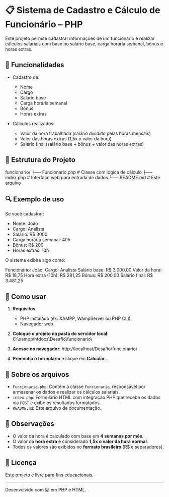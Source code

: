 # 📋 Sistema de Cadastro e Cálculo de Funcionário – PHP

Este projeto permite cadastrar informações de um funcionário e realizar cálculos salariais com base no salário base, carga horária semanal, bônus e horas extras.

## 🧮 Funcionalidades

- Cadastro de:
  - Nome
  - Cargo
  - Salário base
  - Carga horária semanal
  - Bônus
  - Horas extras

- Cálculos realizados:
  - Valor da hora trabalhada (salário dividido pelas horas mensais)
  - Valor das horas extras (1,5x o valor da hora)
  - Salário final (salário base + bônus + valor das horas extras)

## 📂 Estrutura do Projeto

funcionario/
├── Funcionario.php # Classe com lógica de cálculo
├── index.php # Interface web para entrada de dados
└── README.md # Este arquivo


## 🔍 Exemplo de uso

Se você cadastrar:

- Nome: João  
- Cargo: Analista  
- Salário: R$ 3000  
- Carga horária semanal: 40h  
- Bônus: R$ 200  
- Horas extras: 10h  

O sistema exibirá algo como:

Funcionário: João, Cargo: Analista
Salário base: R$ 3.000,00
Valor da hora: R$ 18,75
Hora extra (10h): R$ 281,25
Bônus: R$ 200,00
Salário final: R$ 3.481,25


## 🚀 Como usar

1. **Requisitos**:
   - PHP instalado (ex: XAMPP, WampServer ou PHP CLI)
   - Navegador web

2. **Coloque o projeto na pasta do servidor local**:
C:\xampp\htdocs\Desafio\funcionario\

3. **Acesse no navegador**:
http://localhost/Desafio/funcionario/

4. **Preencha o formulário** e clique em **Calcular**.

## 📁 Sobre os arquivos

- `Funcionario.php`: Contém a classe `Funcionario`, responsável por armazenar os dados e realizar os cálculos salariais.
- `index.php`: Formulário HTML com integração PHP que recebe os dados via `POST` e exibe os resultados formatados.
- `README.md`: Este arquivo de documentação.

## 📝 Observações

- O valor da hora é calculado com base em **4 semanas por mês**.
- O valor da **hora extra** é considerado **1,5x o valor da hora normal**.
- Todos os valores são exibidos no **formato brasileiro** (R$ e separadores).

## 📄 Licença

Este projeto é livre para fins educacionais.

---

Desenvolvido com 💻 em PHP e HTML.
